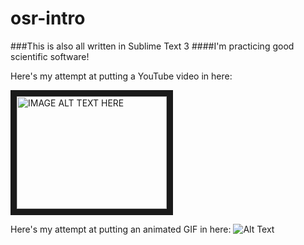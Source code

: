 # osr-intro
###This is also all written in Sublime Text 3
####I'm practicing good scientific software!

Here's my attempt at putting a YouTube video in here:

<a href="http://www.youtube.com/watch?feature=player_embedded&v=watch?v=LnOzMj7v-64
" target="_blank"><img src="http://img.youtube.com/vi/watch?v=LnOzMj7v-64/0.jpg" 
alt="IMAGE ALT TEXT HERE" width="240" height="180" border="10" /></a>

Here's my attempt at putting an animated GIF in here:
![Alt Text](https://i.imgur.com/RcmK26f.gif)
